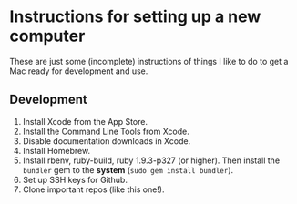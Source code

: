 Instructions for setting up a new computer
==========================================

These are just some (incomplete) instructions of things I like to do to get a Mac ready for development and use.

Development
-----------

1. Install Xcode from the App Store.
2. Install the Command Line Tools from Xcode.
3. Disable documentation downloads in Xcode.
4. Install Homebrew.
5. Install rbenv, ruby-build, ruby 1.9.3-p327 (or higher). Then install the `bundler` gem to the **system** (`sudo gem install bundler`).
6. Set up SSH keys for Github.
7. Clone important repos (like this one!).

